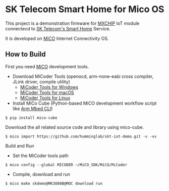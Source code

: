 # SK Telecom Smart Home for Mico OS

This project is a demonstration firmware for [MXCHIP](http://en.mxchip.com) IoT module connectecd to [SK Telecom's Smart Home](https://www.sktsmarthome.com) Service.

It is developed on [MiCO](http://developer.mxchip.com) Internet Connectivity OS.



## How to Build

First you need [MiCO](http://developer.mxchip.com) development tools. 

- Download MiCoder Tools (openocd, arm-none-eabi cross compiler, JLink driver, compile utility)
  - [MiCoder Tools for Windows](http://7xnbsm.com1.z0.glb.clouddn.com/MiCoder_v1.1.Win32.zip)
  - [MiCoder Tools for macOS](http://7xnbsm.com1.z0.glb.clouddn.com/MiCoder_v1.1.macOS.tar.gz)
  - [MiCoder Tools for Linux](http://7xnbsm.com1.z0.glb.clouddn.com/MiCoder_v1.1.Linux.tar.gz)
- Install MiCo Cube (Python-based MiCO development workflow script like [Arm Mbed CLI](https://os.mbed.com/docs/v5.8/tools/arm-mbed-cli.html))

```shell
$ pip install mico-cube
```



Download the all related source code and library using mico-cube.

```shell
$ mico import https://github.com/humminglab/skt-iot-demo.git -v -vv
```



Build and Run

- Set the MiCoder tools path

```shell
$ mico config --global MICODER ~/MiCO_SDK/MiCO/MiCoder
```

- Compile, download and run

```shell
$ mico make skdemo@MK3080B@MOC download run
```
